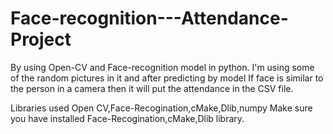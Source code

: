 # Face-recognition---Attendance-Project
By using Open-CV  and Face-recognition model in python. I'm using some of the random pictures in it and after predicting by model If face is similar to the person in a camera then it will put the attendance in the CSV file.

Libraries used 
Open CV,Face-Recogination,cMake,Dlib,numpy
Make sure you have installed Face-Recogination,cMake,Dlib library.
